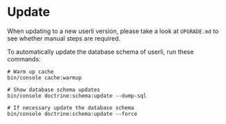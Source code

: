 # Update

When updating to a new userli version, please take a look at `UPGRADE.md`
to see whether manual steps are required.

To automatically update the database schema of userli, run these commands:

```shell
# Warm up cache
bin/console cache:warmup

# Show database schema updates
bin/console doctrine:schema:update --dump-sql

# If necessary update the database schema
bin/console doctrine:schema:update --force
```
